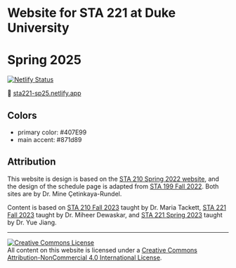 # Website for STA 221 at Duke University

# Spring 2025

[![Netlify Status](https://api.netlify.com/api/v1/badges/e89bb24e-a4d0-4287-9f10-5e4f898ab5d7/deploy-status)](https://app.netlify.com/sites/sta221-sp25/deploys)

:link: [sta221-sp25.netlify.app](https://sta221-sp25.netlify.app/)

## Colors

-   primary color: #407E99
-   main accent: #871d89

## Attribution

This website is design is based on the [STA 210 Spring 2022 website](https://sta210-s22.github.io/website/), and the design of the schedule page is adapted from [STA 199 Fall 2022](https://sta199-f22-1.github.io/). Both sites are by Dr. Mine Çetinkaya-Rundel.

Content is based on [STA 210 Fall 2023](https://sta210-fa21.netlify.app) taught by Dr. Maria Tackett, [STA 221 Fall 2023](https://www2.stat.duke.edu/courses/Fall23/sta211.01/course-schedule.html) taught by Dr. Miheer Dewaskar, and [STA 221 Spring 2023](https://www2.stat.duke.edu/courses/Spring23/sta211.01/) taught by Dr. Yue Jiang.

<hr>

<a rel="license" href="http://creativecommons.org/licenses/by-nc/4.0/"><img src="https://i.creativecommons.org/l/by-nc/4.0/88x31.png" alt="Creative Commons License" style="border-width:0"/></a><br />All content on this website is licensed under a <a rel="license" href="http://creativecommons.org/licenses/by-nc/4.0/">Creative Commons Attribution-NonCommercial 4.0 International License</a>.
